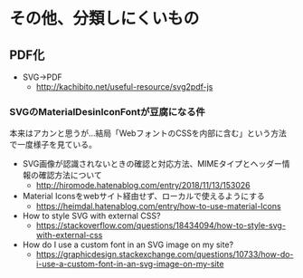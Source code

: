 # その他、分類しにくいもの

## PDF化

- SVG->PDF
  - http://kachibito.net/useful-resource/svg2pdf-js

### SVGのMaterialDesinIconFontが豆腐になる件

本来はアカンと思うが…結局「WebフォントのCSSを内部に含む」という方法で一度様子を見ている。

- SVG画像が認識されないときの確認と対応方法、MIMEタイプとヘッダー情報の確認方法について
  - http://hiromode.hatenablog.com/entry/2018/11/13/153026
- Material Iconsをwebサイト経由せず、ローカルで使えるようにする
  - https://heimdal.hatenablog.com/entry/how-to-use-material-Icons
- How to style SVG with external CSS?
  - https://stackoverflow.com/questions/18434094/how-to-style-svg-with-external-css
- How do I use a custom font in an SVG image on my site?
  - https://graphicdesign.stackexchange.com/questions/10733/how-do-i-use-a-custom-font-in-an-svg-image-on-my-site